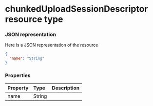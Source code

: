 # chunkedUploadSessionDescriptor resource type



### JSON representation

Here is a JSON representation of the resource

```json
{
  "name": "String"
}

```
### Properties
| Property	   | Type	|Description|
|:---------------|:--------|:----------|
|name|String||

<!-- uuid: 9bbf8aa6-012c-4f9c-8fd4-2c0ca042ea26
2015-10-09 18:28:46 UTC -->